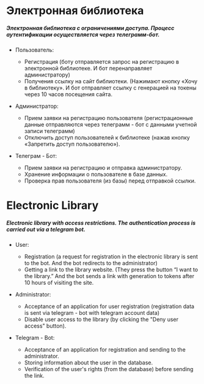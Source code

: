 # Электронная библиотека
    
##### Электронная библиотека с ограничениями доступа. Процесс аутентификации осуществляется через телеграмм-бот.
    
*  Пользователь:
    * Регистрация (боту отправляется запрос на регистрацию в электронной библиотеке. И бот перенаправляет администратору)
    * Получения ссылку на сайт библиотеки. (Нажимают кнопку «Хочу в библиотеку». И бот отправляет ссылку с генерацией на токены через 10 часов посещения сайта.

*  Администратор:
    * Прием заявки на регистрацию пользователя (регистрационные данные отправляются через телеграмм - бот с данными учетной записи телеграмм)
    * Отключить доступ пользователей к библиотеке (нажав кнопку «Запретить доступ пользователю»).

*  Телеграм - Бот:
    * Прием заявки на регистрацию и отправка администратору.
    * Хранение информации о пользователе в базе данных.
    * Проверка прав пользователя (из базы) перед отправкой ссылки.




# Electronic Library
    
##### Electronic library with access restrictions. The authentication process is carried out via a telegram bot.
    
*  User:
    * Registration (a request for registration in the electronic library is sent to the bot. And the bot redirects to the administrator)
    * Getting a link to the library website. (They press the button “I want to the library.” And the bot sends a link with generation to tokens after 10 hours of         visiting the site.

*  Administrator:
    * Acceptance of an application for user registration (registration data is sent via telegram - bot with telegram account data)
    * Disable user access to the library (by clicking the "Deny user access" button).

*  Telegram - Bot:
    * Acceptance of an application for registration and sending to the administrator.
    * Storing information about the user in the database.
    * Verification of the user's rights (from the database) before sending the link.
